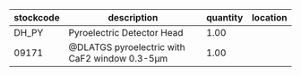 |stockcode|description|quantity|location|
|---------|-----------|--------|--------|
|DH_PY|Pyroelectric Detector Head|1.00||
|09171|@DLATGS pyroelectric with CaF2 window 0.3-5µm|1.00||
